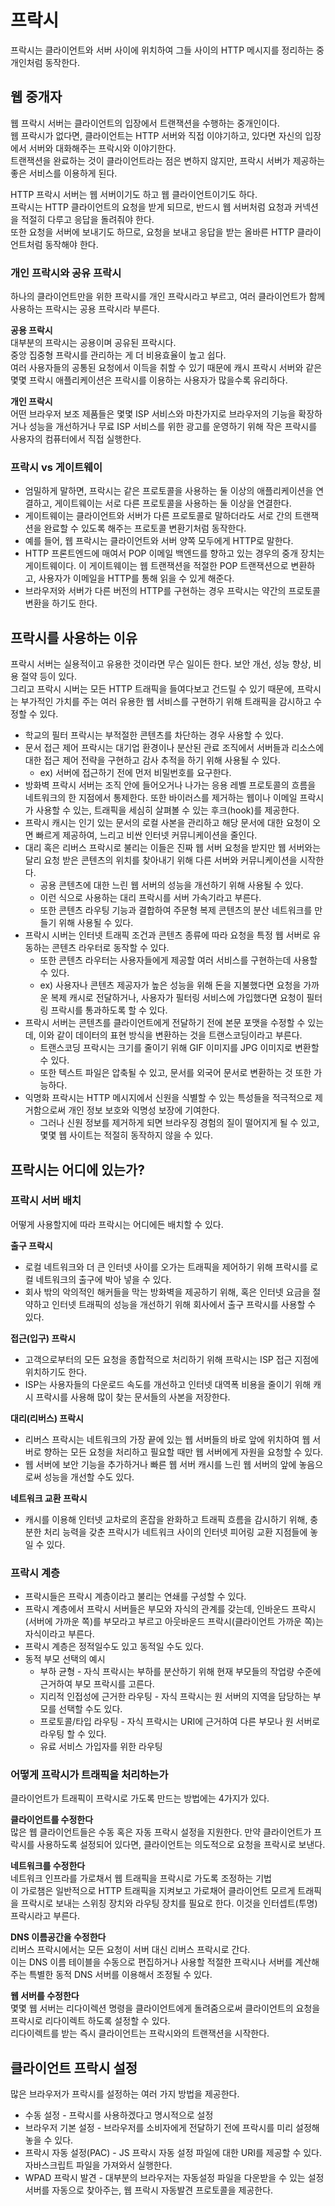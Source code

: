 # 프락시

프락시는 클라이언트와 서버 사이에 위치하여 그들 사이의 HTTP 메시지를 정리하는 중개인처럼 동작한다.

## 웹 중개자

웹 프락시 서버는 클라이언트의 입장에서 트랜잭션을 수행하는 중개인이다.  
웹 프락시가 없다면, 클라이언트는 HTTP 서버와 직접 이야기하고, 있다면 자신의 입장에서 서버와 대화해주는 프락시와 이야기한다.  
트랜잭션을 완료하는 것이 클라이언트라는 점은 변하지 않지만, 프락시 서버가 제공하는 좋은 서비스를 이용하게 된다.

HTTP 프락시 서버는 웹 서버이기도 하고 웹 클라이언트이기도 하다.  
프락시는 HTTP 클라이언트의 요청을 받게 되므로, 반드시 웹 서버처럼 요청과 커넥션을 적절히 다루고 응답을 돌려줘야 한다.  
또한 요청을 서버에 보내기도 하므로, 요청을 보내고 응답을 받는 올바른 HTTP 클라이언트처럼 동작해야 한다.

### 개인 프락시와 공유 프락시

하나의 클라이언트만을 위한 프락시를 개인 프락시라고 부르고, 여러 클라이언트가 함께 사용하는 프락시는 공용 프락시라 부른다.

**공용 프락시**  
대부분의 프락시는 공용이며 공유된 프락시다.  
중앙 집중형 프락시를 관리하는 게 더 비용효율이 높고 쉽다.  
여러 사용자들의 공통된 요청에서 이득을 취할 수 있기 때문에 캐시 프락시 서버와 같은 몇몇 프락시 애플리케이션은 프락시를 이용하는 사용자가 많을수록 유리하다.

**개인 프락시**  
어떤 브라우저 보조 제품들은 몇몇 ISP 서비스와 마찬가지로 브라우저의 기능을 확장하거나 성능을 개선하거나 무료 ISP 서비스를 위한 광고를 운영하기 위해 작은 프락시를 사용자의 컴퓨터에서 직접 실행한다.

### 프락시 vs 게이트웨이

- 엄밀하게 말하면, 프락시는 같은 프로토콜을 사용하는 둘 이상의 애플리케이션을 연결하고, 게이트웨이는 서로 다른 프로토콜을 사용하는 둘 이상을 연결한다.
- 게이트웨이는 클라이언트와 서버가 다른 프로토콜로 말하더라도 서로 간의 트랜잭션을 완료할 수 있도록 해주는 프로토콜 변환기처럼 동작한다.
- 예를 들어, 웹 프락시는 클라이언트와 서버 양쪽 모두에게 HTTP로 말한다.
- HTTP 프론트엔드에 매여서 POP 이메일 백엔드를 향하고 있는 경우의 중개 장치는 게이트웨이다. 이 게이트웨이는 웹 트랜잭션을 적절한 POP 트랜잭션으로 변환하고, 사용자가 이메일을 HTTP를 통해 읽을 수 있게 해준다.
- 브라우저와 서버가 다른 버전의 HTTP를 구현하는 경우 프락시는 약간의 프로토콜 변환을 하기도 한다.

## 프락시를 사용하는 이유

프락시 서버는 실용적이고 유용한 것이라면 무슨 일이든 한다. 보안 개선, 성능 향상, 비용 절약 등이 있다.  
그리고 프락시 시버는 모든 HTTP 트래픽을 들여다보고 건드릴 수 있기 때문에, 프락시는 부가적인 가치를 주는 여러 유용한 웹 서비스를 구현하기 위해 트래픽을 감시하고 수정할 수 있다.

- 학교의 필터 프락시는 부적절한 콘텐츠를 차단하는 경우 사용할 수 있다.
- 문서 접근 제어 프락시는 대기업 환경이나 분산된 관료 조직에서 서버들과 리소스에 대한 접근 제어 전략을 구현하고 감사 추적을 하기 위해 사용될 수 있다.
  - ex) 서버에 접근하기 전에 먼저 비밀번호를 요구한다.
- 방화벽 프락시 서버는 조직 안에 들어오거나 나가는 응용 레벨 프로토콜의 흐름을 네트워크의 한 지점에서 통제한다. 또한 바이러스를 제거하는 웹이나 이메일 프락시가 사용할 수 있는, 트래픽을 세심히 살펴볼 수 있는 후크(hook)를 제공한다.
- 프락시 캐시는 인기 있는 문서의 로컬 사본을 관리하고 해당 문서에 대한 요청이 오면 빠르게 제공하여, 느리고 비싼 인터넷 커뮤니케이션을 줄인다.
- 대리 혹은 리버스 프락시로 불리는 이들은 진짜 웹 서버 요청을 받지만 웹 서버와는 달리 요청 받은 콘텐츠의 위치를 찾아내기 위해 다른 서버와 커뮤니케이션을 시작한다.
  - 공용 콘텐츠에 대한 느린 웹 서버의 성능을 개선하기 위해 사용될 수 있다.
  - 이런 식으로 사용하는 대리 프락시를 서버 가속기라고 부른다.
  - 또한 콘텐츠 라우팅 기능과 결합하여 주문형 복제 콘텐츠의 분산 네트워크를 만들기 위해 사용될 수 있다.
- 프락시 시버는 인터넷 트래픽 조건과 콘텐츠 종류에 따라 요청을 특정 웹 서버로 유동하는 콘텐츠 라우터로 동작할 수 있다.
  - 또한 콘텐츠 라우터는 사용자들에게 제공할 여러 서비스를 구현하는데 사용할 수 있다.
  - ex) 사용자나 콘텐츠 제공자가 높은 성능을 위해 돈을 지불했다면 요청을 가까운 복제 캐시로 전달하거나, 사용자가 필터링 서비스에 가입했다면 요청이 필터링 프락시를 통과하도록 할 수 있다.
- 프락시 서버는 콘텐츠를 클라이언트에게 전달하기 전에 본문 포맷을 수정할 수 있는데, 이와 같이 데이터의 표현 방식을 변환하는 것을 트랜스코딩이라고 부른다.
  - 트랜스코딩 프락시는 크기를 줄이기 위해 GIF 이미지를 JPG 이미지로 변환할 수 있다.
  - 또한 텍스트 파일은 압축될 수 있고, 문서를 외국어 문서로 변환하는 것 또한 가능하다.
- 익명화 프락시는 HTTP 메시지에서 신원을 식별할 수 있는 특성들을 적극적으로 제거함으로써 개인 정보 보호와 익명성 보장에 기여한다.
  - 그러나 신원 정보를 제거하게 되면 브라우징 경험의 질이 떨어지게 될 수 있고, 몇몇 웹 사이트는 적절히 동작하지 않을 수 있다.

## 프락시는 어디에 있는가?

### 프락시 서버 배치

어떻게 사용할지에 따라 프락시는 어디에든 배치할 수 있다.

**출구 프락시**

- 로컬 네트워크와 더 큰 인터넷 사이를 오가는 트래픽을 제어하기 위해 프락시를 로컬 네트워크의 출구에 박아 넣을 수 있다.
- 회사 밖의 악의적인 해커들을 막는 방화벽을 제공하기 위해, 혹은 인터넷 요금을 절약하고 인터넷 트래픽의 성능을 개선하기 위해 회사에서 출구 프락시를 사용할 수 있다.

**접근(입구) 프락시**

- 고객으로부터의 모든 요청을 종합적으로 처리하기 위해 프락시는 ISP 접근 지점에 위치하기도 한다.
- ISP는 사용자들의 다운로드 속도를 개선하고 인터넷 대역폭 비용을 줄이기 위해 캐시 프락시를 사용해 많이 찾는 문서들의 사본을 저장한다.

**대리(리버스) 프락시**

- 리버스 프락시는 네트워크의 가장 끝에 있는 웹 서버들의 바로 앞에 위치하여 웹 서버로 향하는 모든 요청을 처리하고 필요할 때만 웹 서버에게 자원을 요청할 수 있다.
- 웹 서버에 보안 기능을 추가하거나 빠른 웹 서버 캐시를 느린 웹 서버의 앞에 놓음으로써 성능을 개선할 수도 있다.

**네트워크 교환 프락시**

- 캐시를 이용해 인터넷 교차로의 혼잡을 완화하고 트래픽 흐름을 감시하기 위해, 충분한 처리 능력을 갖춘 프락시가 네트워크 사이의 인터넷 피어링 교환 지점들에 놓일 수 있다.

### 프락시 계층

- 프락시들은 프락시 계층이라고 불리는 연쇄를 구성할 수 있다.
- 프락시 계층에서 프락시 서버들은 부모와 자식의 관계를 갖는데, 인바운드 프락시(서버에 가까운 쪽)를 부모라고 부르고 아웃바운드 프락시(클라이언트 가까운 쪽)는 자식이라고 부른다.
- 프락시 계층은 정적일수도 있고 동적일 수도 있다.
- 동적 부모 선택의 예시
  - 부하 균형 - 자식 프락시는 부하를 분산하기 위해 현재 부모들의 작업량 수준에 근거하여 부모 프락시를 고른다.
  - 지리적 인접성에 근거한 라우팅 - 자식 프락시는 원 서버의 지역을 담당하는 부모를 선택할 수도 있다.
  - 프로토콜/타입 라우팅 - 자식 프락시는 URI에 근거하여 다른 부모나 원 서버로 라우팅 할 수 있다.
  - 유료 서비스 가입자를 위한 라우팅

### 어떻게 프락시가 트래픽을 처리하는가

클라이언트가 트래픽이 프락시로 가도록 만드는 방법에는 4가지가 있다.

**클라이언트를 수정한다**  
많은 웹 클라이언트들은 수동 혹은 자동 프락시 설정을 지원한다. 만약 클라이언트가 프락시를 사용하도록 설정되어 있다면, 클라이언트는 의도적으로 요청을 프락시로 보낸다.

**네트워크를 수정한다**  
네트워크 인프라를 가로채서 웹 트래픽을 프락시로 가도록 조정하는 기법  
이 가로챔은 일반적으로 HTTP 트래픽을 지켜보고 가로채어 클라이언트 모르게 트래픽을 프락시로 보내는 스위칭 장치와 라우팅 장치를 필요로 한다. 이것을 인터셉트(투명) 프락시라고 부른다.

**DNS 이름공간을 수정한다**  
리버스 프락시에서는 모든 요청이 서버 대신 리버스 프락시로 간다.  
이는 DNS 이름 테이블을 수동으로 편집하거나 사용할 적절한 프락시나 서버를 계산해주는 특별한 동적 DNS 서버를 이용해서 조정될 수 있다.

**웹 서버를 수정한다**  
몇몇 웹 서버는 리다이렉션 명령을 클라이언트에게 돌려줌으로써 클라이언트의 요청을 프락시로 리다이렉트 하도록 설정할 수 있다.  
리다이렉트를 받는 즉시 클라이언트는 프락시와의 트랜잭션을 시작한다.

## 클라이언트 프락시 설정

많은 브라우저가 프락시를 설정하는 여러 가지 방법을 제공한다.

- 수동 설정 - 프락시를 사용하겠다고 명시적으로 설정
- 브라우저 기본 설정 - 브라우저를 소비자에게 전달하기 전에 프락시를 미리 설정해 놓을 수 있다.
- 프락시 자동 설정(PAC) - JS 프락시 자동 설정 파일에 대한 URI를 제공할 수 있다. 자바스크립트 파일을 가져와서 실행한다.
- WPAD 프락시 발견 - 대부분의 브라우저는 자동설정 파일을 다운받을 수 있는 설정 서버를 자동으로 찾아주는, 웹 프락시 자동발견 프로토콜을 제공한다.
